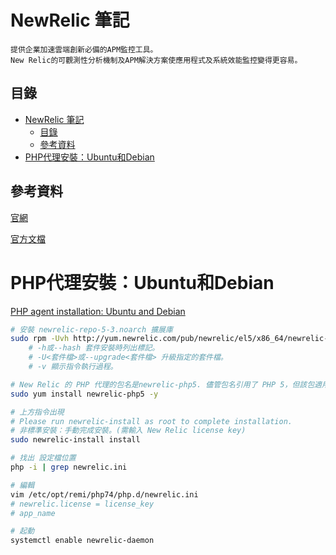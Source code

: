 # NewRelic 筆記

```
提供企業加速雲端創新必備的APM監控工具。
New Relic的可觀測性分析機制及APM解決方案使應用程式及系統效能監控變得更容易。
```

## 目錄

- [NewRelic 筆記](#newrelic-筆記)
	- [目錄](#目錄)
	- [參考資料](#參考資料)
- [PHP代理安裝：Ubuntu和Debian](#php代理安裝ubuntu和debian)

## 參考資料

[官網](https://newrelic.com/)

[官方文檔](https://docs.newrelic.com/)


# PHP代理安裝：Ubuntu和Debian

[PHP agent installation: Ubuntu and Debian](https://docs.newrelic.com/docs/apm/agents/php-agent/installation/php-agent-installation-ubuntu-debian/)

```bash
# 安裝 newrelic-repo-5-3.noarch 擴展庫
sudo rpm -Uvh http://yum.newrelic.com/pub/newrelic/el5/x86_64/newrelic-repo-5-3.noarch.rpm
	# -h或--hash 套件安裝時列出標記。
	# -U<套件檔>或--upgrade<套件檔> 升級指定的套件檔。
	# -v 顯示指令執行過程。

# New Relic 的 PHP 代理的包名是newrelic-php5. 儘管包名引用了 PHP 5，但該包適用於所有受支持的 PHP 版本。
sudo yum install newrelic-php5 -y

# 上方指令出現
# Please run newrelic-install as root to complete installation.
# 非標準安裝：手動完成安裝。(需輸入 New Relic license key)
sudo newrelic-install install

# 找出 設定檔位置
php -i | grep newrelic.ini

# 編輯
vim /etc/opt/remi/php74/php.d/newrelic.ini
# newrelic.license = license_key
# app_name

# 起動
systemctl enable newrelic-daemon
```